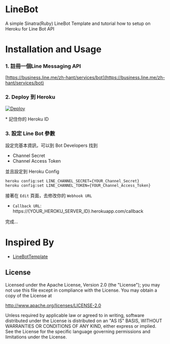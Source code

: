 # LineBot
A simple Sinatra(Ruby) LineBot Template and tutorial how to setup on Heroku for Line Bot API

Installation and Usage
=============

### 1. 註冊一個Line Messaging API

[https://business.line.me/zh-hant/services/bot](https://business.line.me/zh-hant/services/bot)

### 2. Deploy 到 Heroku

[![Deploy](https://www.herokucdn.com/deploy/button.svg)](https://heroku.com/deploy)

\* 記住你的 Heroku ID

### 3. 設定 Line Bot 參數

設定完基本資訊，可以到 Bot Developers 找到

- Channel Secret
- Channel Access Token

並且設定到 Heroku Config

```
heroku config:set LINE_CHANNEL_SECRET={YOUR_Channel_Secret}
heroku config:set LINE_CHANNEL_TOKEN={YOUR_Channel_Access_Token}
```

接著在 `Edit` 頁面，去修改你的 `Webhook URL`

- `Callback URL`: https://{YOUR_HEROKU_SERVER_ID}.herokuapp.com/callback

完成...


Inspired By
=============

- [LineBotTemplate](https://github.com/kkdai/LineBotTemplate)


License
---------------

Licensed under the Apache License, Version 2.0 (the "License");
you may not use this file except in compliance with the License.
You may obtain a copy of the License at

http://www.apache.org/licenses/LICENSE-2.0

Unless required by applicable law or agreed to in writing, software
distributed under the License is distributed on an "AS IS" BASIS,
WITHOUT WARRANTIES OR CONDITIONS OF ANY KIND, either express or implied.
See the License for the specific language governing permissions and
limitations under the License.

